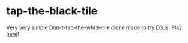 tap-the-black-tile
==================

Very very simple Don-t-tap-the-white-tile clone made to try D3.js.
Play <a href="http://cdn.rawgit.com/simonecarriero/tap-the-black-tile/master/tap-the-black-tile.html">here</a>!
